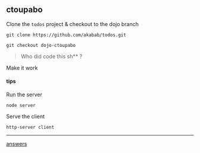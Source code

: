 ## ctoupabo

Clone the `todos` project & checkout to the dojo branch

```
git clone https://github.com/akabab/todos.git

git checkout dojo-ctoupabo
```

> Who did code this sh** ?

Make it work


#### tips

Run the server
```
node server
```

Serve the client
```
http-server client
```

---

[answers](https://github.com/akabab/todos/commit/785ac8ae067597c0ffe822a02244e44f20fe08fe?diff=split)

